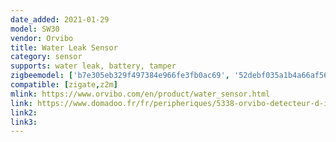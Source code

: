 ```yaml
---
date_added: 2021-01-29
model: SW30
vendor: Orvibo
title: Water Leak Sensor
category: sensor
supports: water leak, battery, tamper
zigbeemodel: ['b7e305eb329f497384e966fe3fb0ac69', '52debf035a1b4a66af56415474646c02', 'MultIR']
compatible: [zigate,z2m]
mlink: https://www.orvibo.com/en/product/water_sensor.html
link: https://www.domadoo.fr/fr/peripheriques/5338-orvibo-detecteur-d-inondation-zigbee.html
link2: 
link3: 
---
```

